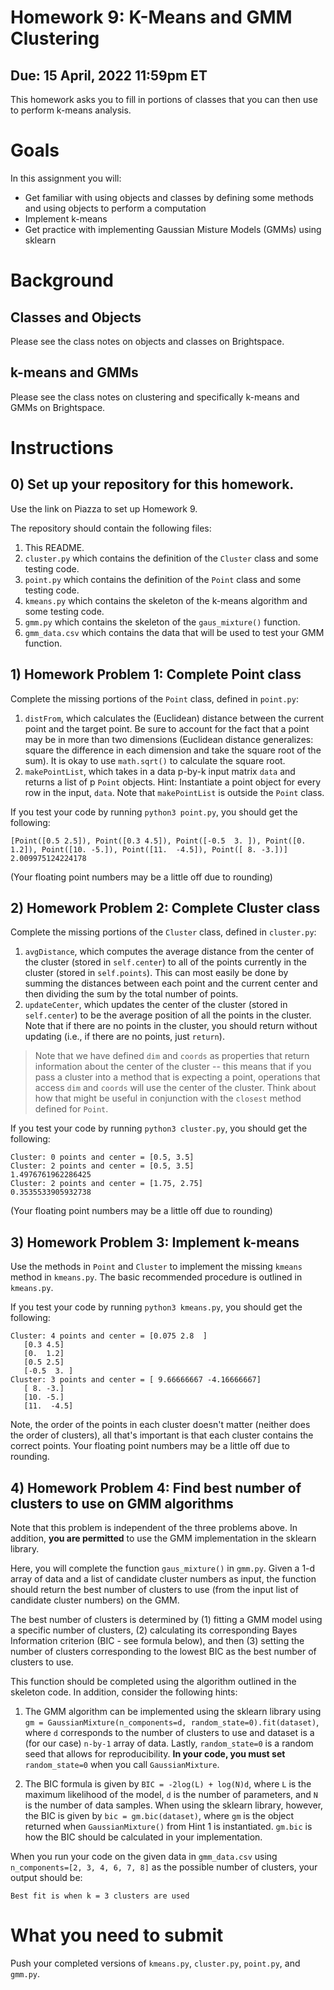 # Homework 9: K-Means and GMM Clustering

## Due: 15 April, 2022 11:59pm ET

This homework asks you to fill in portions of classes that you can then use to perform k-means analysis.

# Goals

In this assignment you will:
* Get familiar with using objects and classes by defining some methods and using objects to perform a computation
* Implement k-means
* Get practice with implementing Gaussian Misture Models (GMMs) using sklearn

# Background

## Classes and Objects

Please see the class notes on objects and classes on Brightspace.

## k-means and GMMs

Please see the class notes on clustering and specifically k-means and GMMs on Brightspace.

# Instructions

## 0) Set up your repository for this homework.

Use the link on Piazza to set up Homework 9.

The repository should contain the following files:

1. This README.
2. `cluster.py` which contains the definition of the `Cluster` class and some testing code.
3. `point.py` which contains the definition of the `Point` class and some testing code.
4. `kmeans.py` which contains the skeleton of the k-means algorithm and some testing code.
5. `gmm.py` which contains the skeleton of the `gaus_mixture()` function.  
6. `gmm_data.csv` which contains the data that will be used to test your GMM function. 

## 1) Homework Problem 1: Complete Point class

Complete the missing portions of the `Point` class, defined in `point.py`:

1. `distFrom`, which calculates the (Euclidean) distance between the current point and the target point. Be sure to account for the fact that a point may be in more than two dimensions (Euclidean distance generalizes: square the difference in each dimension and take the square root of the sum). It is okay to use `math.sqrt()` to calculate the square root.
2. `makePointList`, which takes in a data p-by-k input matrix `data` and returns a list of p `Point` objects. Hint: Instantiate a point object for every row in the input, `data`. Note that `makePointList` is outside the `Point` class. 

If you test your code by running `python3 point.py`, you should get the following:

```
[Point([0.5 2.5]), Point([0.3 4.5]), Point([-0.5  3. ]), Point([0.  1.2]), Point([10. -5.]), Point([11.  -4.5]), Point([ 8. -3.])]
2.009975124224178
```

(Your floating point numbers may be a little off due to rounding)

## 2) Homework Problem 2: Complete Cluster class

Complete the missing portions of the `Cluster` class, defined in `cluster.py`:

1. `avgDistance`, which computes the average distance from the center of the cluster (stored in `self.center`) to all of the points currently in the cluster (stored in `self.points`). This can most easily be done by summing the distances between each point and the current center and then dividing the sum by the total number of points.
2. `updateCenter`, which updates the center of the cluster (stored in `self.center`) to be the average position of all the points in the cluster. Note that if there are no points in the cluster, you should return without updating (i.e., if there are no points, just `return`).

> Note that we have defined `dim` and `coords` as properties that return information about the center of the cluster -- this means that if you pass a cluster into a method that is expecting a point, operations that access `dim` and `coords` will use the center of the cluster. Think about how that might be useful in conjunction with the `closest` method defined for `Point`.

If you test your code by running `python3 cluster.py`, you should get the following:

```
Cluster: 0 points and center = [0.5, 3.5]
Cluster: 2 points and center = [0.5, 3.5]
1.4976761962286425
Cluster: 2 points and center = [1.75, 2.75]
0.3535533905932738
```

(Your floating point numbers may be a little off due to rounding)

## 3) Homework Problem 3: Implement k-means

Use the methods in `Point` and `Cluster` to implement the missing `kmeans` method in `kmeans.py`. The basic recommended procedure is outlined in `kmeans.py`.

If you test your code by running `python3 kmeans.py`, you should get the following:

```
Cluster: 4 points and center = [0.075 2.8  ]
   [0.3 4.5]
   [0.  1.2]
   [0.5 2.5]
   [-0.5  3. ]
Cluster: 3 points and center = [ 9.66666667 -4.16666667]
   [ 8. -3.]
   [10. -5.]
   [11.  -4.5]
```

Note, the order of the points in each cluster doesn't matter (neither does the order of clusters), all
that's important is that each cluster contains the correct points. Your floating point numbers may be
a little off due to rounding.

## 4) Homework Problem 4: Find best number of clusters to use on GMM algorithms
Note that this problem is independent of the three problems above. In addition, **you are permitted** to use the GMM implementation in the sklearn library.

Here, you will complete the function `gaus_mixture()` in `gmm.py`. Given a 1-d array of data and a list of candidate cluster numbers as input, the function should return the best number of clusters to use (from the input list of candidate cluster numbers) on the GMM. 

The best number of clusters is determined by (1) fitting a GMM model using a specific number of clusters, (2) calculating its corresponding Bayes Information criterion (BIC - see formula below), and then (3) setting the number of clusters corresponding to the lowest BIC as the best number of clusters to use.

This function should be completed using the algorithm outlined in the skeleton code. In addition, consider the following hints: 

1. The GMM algorithm can be implemented using the sklearn library using `gm = GaussianMixture(n_components=d, random_state=0).fit(dataset)`, where `d` corresponds to the number of clusters to use and dataset is a (for our case) `n-by-1` array of data. Lastly, `random_state=0` is a random seed that allows for reproducibility. **In your code, you must set**  `random_state=0` when you call `GaussianMixture`.


2. The BIC formula is given by `BIC = -2log(L) + log(N)d`, where `L` is the maximum likelihood of the model, `d` is the number of parameters, and `N` is the number of data samples. When using the sklearn library, however, the BIC is given by `bic = gm.bic(dataset)`, where `gm` is the object returned when `GaussianMixture()` from Hint 1 is instantiated. `gm.bic` is how the BIC should be calculated in your implementation. 

When you run your code on the given data in `gmm_data.csv` using `n_components=[2, 3, 4, 6, 7, 8]` as the possible number of clusters, your output should be:

`Best fit is when k = 3 clusters are used`

# What you need to submit

Push your completed versions of `kmeans.py`, `cluster.py`, `point.py`, and `gmm.py`.
